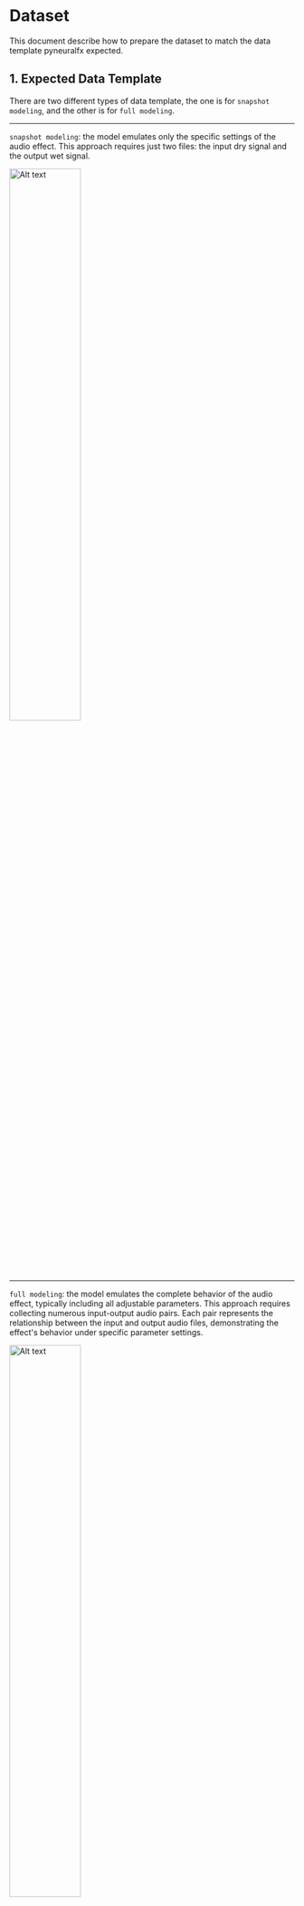 # Dataset
This document describe how to prepare the dataset to match the data template pyneuralfx expected.

## 1. Expected Data Template 

There are two different types of data template, the one is for ```snapshot modeling```, and the other is for ```full modeling```.

---
```snapshot modeling```: the model emulates only the specific settings of the audio effect. This approach requires just two files: the input dry signal and the output wet signal.

<img src="../assets/snapshot.png" alt="Alt text" width="50%">


---

```full modeling```: the model emulates the complete behavior of the audio effect, typically including all adjustable parameters. This approach requires collecting numerous input-output audio pairs. Each pair represents the relationship between the input and output audio files, demonstrating the effect's behavior under specific parameter settings.

<img src="../assets/full.png" alt="Alt text" width="50%">


### Snapshot modeling scenario

Prepare the input-output audio pair that you aim to emulate. 
Input file is the dry signal, and the output file is the wet signal. For example: 

```
input file: /path/to/input/dry/signal.wav
output file: /path/to/output/wet/signal.wav
```

#### Steps 

* First, modify the configuration in the `preprocess/preproc_snapshot.py`
```python
'''in preprocess/preproc_snapshot.py'''

# ...
# ==================================================== #
    # configuration
    # ==================================================== #
    # Determine the train/valid/test ratio
    train_ratio = 0.6
    valid_ratio = 0.1 
    test_ratio = 0.3 

    # Determine the snapshot audio pair 
    path_to_x = /path/to/input/dry/signal.wav
    path_to_y = /path/to/output/wet/signal.wav

    # Determine where to save the data split to train/valid/test 
    path_dir_to_save =  /path/to/save/splitted/signal
# ...
```
* Run the `preprocess/preproc_snapshot.py` 
* Final output file structure will be 
```
path_dir_to_save        
├─ train  
│  ├─ train_x.wav 
│  ├─ train_y.wav
├─ valid 
│  ├─ valid_x.wav 
│  ├─ valid_y.wav
├─ test      
│  ├─ valid_x.wav 
│  ├─ valid_y.wav
```
* Finished, next step will be modify the training configuration files 

### Full modeling scenario
Organized the dataset as the following (or similar) structure. (If you are using the dataset we support, then you can find the provided preprocess file to achieve the following structure)

```
frame_work         
├─ data                   
│  ├─ dataset_name 
│  │  ├─  train
│  │  │  ├─  x
│  │  │  │   ├─ x_d0_t0.wav
│  │  │  │   ├─ ...
│  │  │  ├─  y
│  │  │  │   ├─ y_d0_t0.wav
│  │  │  │   ├─ ...
│  │  ├─  valid
│  │  │  ├─  x
│  │  │  │   ├─ x_d0_t0.wav
│  │  │  │   ├─ ...
│  │  │  ├─  y
│  │  │  │   ├─ y_d0_t0.wav
│  │  │  │   ├─ ...
│  │  ├─  test
│  │  │  ├─  x
│  │  │  │   ├─ x_d0_t0.wav
│  │  │  │   ├─ ...
│  │  │  ├─  y
│  │  │  │   ├─ y_d0_t0.wav
│  │  │  │   ├─ ...
```

#### Data Preparation: File Naming Convention

Each input file should follow a specific naming pattern to encode important information about the audio signal and effect parameters. The general format is:

```
signal_param1_param2.wav
```

#### Breakdown of the naming components

1. **Signal Type:**
   - `x` denotes a dry (input) signal
   - `y` denotes a wet (output) signal

2. **Effect Parameters:**
   - Each parameter is represented by a letter followed by its value
   - Parameters are separated by underscores (`_`)

3. **File Extension:**
   - Use `.wav` for audio files (other is not tested now)

#### Example

```
x_d0_t0.wav
```

In this example:
- `x` indicates this is a dry signal
- `d0` represents the distortion knob set to 0
- `t0` represents the tone knob set to 0

#### Naming Rules

1. Use lowercase letters for all components
2. Separate each piece of information with an underscore (`_`)
3. For effect parameters, use a single letter followed by the parameter value
4. Maintain consistency in the order of parameters across all files

#### Parameter Encoding

| Effect     | Encoding | Examples |
|------------|----------|----------|
| Distortion | `d`      | d0, d5, d10 |
| Tone       | `t`      | t0, t5, t10 |

This naming convention allows for easy identification of signal type and effect settings, facilitating efficient data organization and processing.


### 2. Configuration
Before training, remember to change the dataset path in the configuration file, which can be founder under `configs` folder and stored in `.yml` format.

#### Snapshot modeling example 
```
data:
  buffer_size: 8192
  sampling_rate: 44100
  inp_channels: 1
  out_channels: 1
  train_x_path: path_dir_to_save/train/train_x.wav
  train_y_path: path_dir_to_save/train/train_y.wav
  valid_x_path: path_dir_to_save/valid/valid_x.wav
  valid_y_path: path_dir_to_save/valid/valid_y.wav
  test_x_path: path_dir_to_save/test/test_x.wav
  test_y_path: path_dir_to_save/test/test_y.wav
```
#### Full modeling example 
```
data:
  buffer_size: 2048
  sampling_rate: 48000
  inp_channels: 1
  out_channels: 1
  num_conds: 2
  norm_tensor: [[0, 4], [0, 4]]
  train_path: frame_work/data/dataset_name/train
  valid_path: frame_work/data/dataset_name/valid
  test_path: frame_work/data/dataset_name/test
```